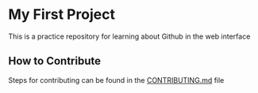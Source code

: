 # My First Project
This is a practice repository for learning about Github in the web interface

## How to Contribute 
Steps for contributing can be found in the [CONTRIBUTING.md](/CONTRIBUTING.md) file
